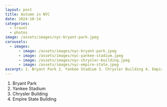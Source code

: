 ```yaml
---
layout: post
title: Autumn in NYC
date: 2024-10-14
categories:
  - travel
  - photos
image: /assets/images/nyc-bryant-park.jpeg
carousels:
  - images:
      - image: /assets/images/nyc-bryant-park.jpeg
      - image: /assets/images/nyc-yankee-stadium.jpeg
      - image: /assets/images/nyc-chrysler-building.jpeg
      - image: /assets/images/nyc-empire-state.jpeg
excerpt: 1. Bryant Park 2. Yankee Stadium 3. Chrysler Building 4. Empire State Building
---
```

1. Bryant Park
2. Yankee Stadium
3. Chrysler Building
4. Empire State Building